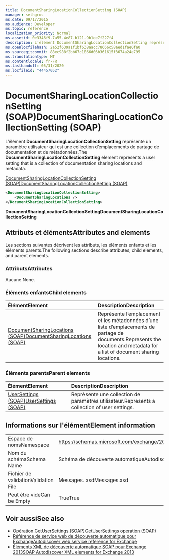```yaml
---
title: DocumentSharingLocationCollectionSetting (SOAP)
manager: sethgros
ms.date: 09/17/2015
ms.audience: Developer
ms.topic: reference
localization_priority: Normal
ms.assetid: 0e3346f9-7a55-4e87-b121-9b1ee7f227f4
description: L’élément DocumentSharingLocationCollectionSetting représente un paramètre utilisateur qui est une collection d’emplacements de partage de documentation et de métadonnées.
ms.openlocfilehash: 2a52f639a1f1bf638aacc78666c58aed1fae0fa0
ms.sourcegitcommit: 88ec988f2bb67c1866d06b361615f3674a24e795
ms.translationtype: MT
ms.contentlocale: fr-FR
ms.lasthandoff: 05/31/2020
ms.locfileid: "44457052"
---
```

# <a name="documentsharinglocationcollectionsetting-soap"></a><span data-ttu-id="46177-103">DocumentSharingLocationCollectionSetting (SOAP)</span><span class="sxs-lookup"><span data-stu-id="46177-103">DocumentSharingLocationCollectionSetting (SOAP)</span></span>

<span data-ttu-id="46177-104">L’élément **DocumentSharingLocationCollectionSetting** représente un paramètre utilisateur qui est une collection d’emplacements de partage de documentation et de métadonnées.</span><span class="sxs-lookup"><span data-stu-id="46177-104">The **DocumentSharingLocationCollectionSetting** element represents a user setting that is a collection of documentation sharing locations and metadata.</span></span> 
  
[<span data-ttu-id="46177-105">DocumentSharingLocationCollectionSetting (SOAP)</span><span class="sxs-lookup"><span data-stu-id="46177-105">DocumentSharingLocationCollectionSetting (SOAP)</span></span>](documentsharinglocationcollectionsetting-soap.md)
  
```XML
<DocumentSharingLocationCollectionSetting>
    <DocumentSharingLocations />
</DocumentSharingLocationCollectionSetting>
```

 <span data-ttu-id="46177-106">**DocumentSharingLocationCollectionSetting**</span><span class="sxs-lookup"><span data-stu-id="46177-106">**DocumentSharingLocationCollectionSetting**</span></span>
## <a name="attributes-and-elements"></a><span data-ttu-id="46177-107">Attributs et éléments</span><span class="sxs-lookup"><span data-stu-id="46177-107">Attributes and elements</span></span>

<span data-ttu-id="46177-108">Les sections suivantes décrivent les attributs, les éléments enfants et les éléments parents.</span><span class="sxs-lookup"><span data-stu-id="46177-108">The following sections describe attributes, child elements, and parent elements.</span></span>
  
### <a name="attributes"></a><span data-ttu-id="46177-109">Attributs</span><span class="sxs-lookup"><span data-stu-id="46177-109">Attributes</span></span>

<span data-ttu-id="46177-110">Aucune.</span><span class="sxs-lookup"><span data-stu-id="46177-110">None.</span></span>
  
### <a name="child-elements"></a><span data-ttu-id="46177-111">Éléments enfants</span><span class="sxs-lookup"><span data-stu-id="46177-111">Child elements</span></span>

|<span data-ttu-id="46177-112">**Élément**</span><span class="sxs-lookup"><span data-stu-id="46177-112">**Element**</span></span>|<span data-ttu-id="46177-113">**Description**</span><span class="sxs-lookup"><span data-stu-id="46177-113">**Description**</span></span>|
|:-----|:-----|
|[<span data-ttu-id="46177-114">DocumentSharingLocations (SOAP)</span><span class="sxs-lookup"><span data-stu-id="46177-114">DocumentSharingLocations (SOAP)</span></span>](documentsharinglocations-soap.md) <br/> |<span data-ttu-id="46177-115">Représente l’emplacement et les métadonnées d’une liste d’emplacements de partage de documents.</span><span class="sxs-lookup"><span data-stu-id="46177-115">Represents the location and metadata for a list of document sharing locations.</span></span>  <br/> |
   
### <a name="parent-elements"></a><span data-ttu-id="46177-116">Éléments parents</span><span class="sxs-lookup"><span data-stu-id="46177-116">Parent elements</span></span>

|<span data-ttu-id="46177-117">**Élément**</span><span class="sxs-lookup"><span data-stu-id="46177-117">**Element**</span></span>|<span data-ttu-id="46177-118">**Description**</span><span class="sxs-lookup"><span data-stu-id="46177-118">**Description**</span></span>|
|:-----|:-----|
|[<span data-ttu-id="46177-119">UserSettings (SOAP)</span><span class="sxs-lookup"><span data-stu-id="46177-119">UserSettings (SOAP)</span></span>](usersettings-soap.md) <br/> |<span data-ttu-id="46177-120">Représente une collection de paramètres utilisateur.</span><span class="sxs-lookup"><span data-stu-id="46177-120">Represents a collection of user settings.</span></span>  <br/> |
   
## <a name="element-information"></a><span data-ttu-id="46177-121">Informations sur l'élément</span><span class="sxs-lookup"><span data-stu-id="46177-121">Element information</span></span>

|||
|:-----|:-----|
|<span data-ttu-id="46177-122">Espace de noms</span><span class="sxs-lookup"><span data-stu-id="46177-122">Namespace</span></span>  <br/> |https://schemas.microsoft.com/exchange/2010/Autodiscover  <br/> |
|<span data-ttu-id="46177-123">Nom du schéma</span><span class="sxs-lookup"><span data-stu-id="46177-123">Schema Name</span></span>  <br/> |<span data-ttu-id="46177-124">Schéma de découverte automatique</span><span class="sxs-lookup"><span data-stu-id="46177-124">Autodiscover schema</span></span>  <br/> |
|<span data-ttu-id="46177-125">Fichier de validation</span><span class="sxs-lookup"><span data-stu-id="46177-125">Validation File</span></span>  <br/> |<span data-ttu-id="46177-126">Messages. xsd</span><span class="sxs-lookup"><span data-stu-id="46177-126">Messages.xsd</span></span>  <br/> |
|<span data-ttu-id="46177-127">Peut être vide</span><span class="sxs-lookup"><span data-stu-id="46177-127">Can be Empty</span></span>  <br/> |<span data-ttu-id="46177-128">True</span><span class="sxs-lookup"><span data-stu-id="46177-128">True</span></span>  <br/> |
   
## <a name="see-also"></a><span data-ttu-id="46177-129">Voir aussi</span><span class="sxs-lookup"><span data-stu-id="46177-129">See also</span></span>

- [<span data-ttu-id="46177-130">Opération GetUserSettings (SOAP)</span><span class="sxs-lookup"><span data-stu-id="46177-130">GetUserSettings operation (SOAP)</span></span>](getusersettings-operation-soap.md)
- [<span data-ttu-id="46177-131">Référence de service web de découverte automatique pour Exchange</span><span class="sxs-lookup"><span data-stu-id="46177-131">Autodiscover web service reference for Exchange</span></span>](autodiscover-web-service-reference-for-exchange.md)
- [<span data-ttu-id="46177-132">Éléments XML de découverte automatique SOAP pour Exchange 2013</span><span class="sxs-lookup"><span data-stu-id="46177-132">SOAP Autodiscover XML elements for Exchange 2013</span></span>](soap-autodiscover-xml-elements-for-exchange-2013.md)

